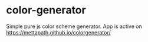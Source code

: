 # color-generator

Simple pure js color scheme generator.
App is active on https://mettapath.github.io/colorgenerator/
